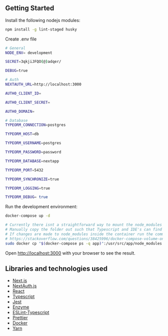 ## Getting Started
Install the following nodejs modules:

```bash
npm install -g lint-staged husky
```

Create .env file

```bash
# General
NODE_ENV= development

SECRET=3qkjiJFQO(@)adqer/

DEBUG=true

# Auth
NEXTAUTH_URL=http://localhost:3000

AUTH0_CLIENT_ID=

AUTH0_CLIENT_SECRET=

AUTH0_DOMAIN=

# Database
TYPEORM_CONNECTION=postgres

TYPEORM_HOST=db

TYPEORM_USERNAME=postgres

TYPEORM_PASSWORD=password

TYPEORM_DATABASE=nextapp

TYPEORM_PORT=5432

TYPEORM_SYNCHRONIZE=true

TYPEORM_LOGGING=true

TYPEORM_DEBUG= true

```

Run the development environment:

```bash
docker-compose up -d

# Currently there isnt a straightforward way to mount the node_modules folder on the host
# Manually copy the folder out such that Typescript and IDE's can find the type declarations
# If changes are made to node_modules inside the container run the command again.
# https://stackoverflow.com/questions/38425996/docker-compose-volume-on-node-modules-but-is-empty
sudo docker cp "$(docker-compose ps -q app)":/usr/src/app/node_modules .
```

Open [http://localhost:3000](http://localhost:3000) with your browser to see the result.


## Libraries and technologies used

- [Next.js](https://nextjs.org/docs)
- [NextAuth.js](https://github.com/nextauthjs/next-auth)
- [React](https://reactjs.org/docs/getting-started.html)
- [Typescript](https://www.typescriptlang.org/docs/home.html)
- [Jest](https://jestjs.io/docs/en/getting-started.html)
- [Enzyme](https://enzymejs.github.io/enzyme/)
- [ESLint-Typescript](https://github.com/typescript-eslint/typescript-eslint)
- [Prettier](https://prettier.io/docs/en/index.html)
- [Docker](https://docs.docker.com/reference/)
- [Yarn](https://classic.yarnpkg.com/en/docs/)

